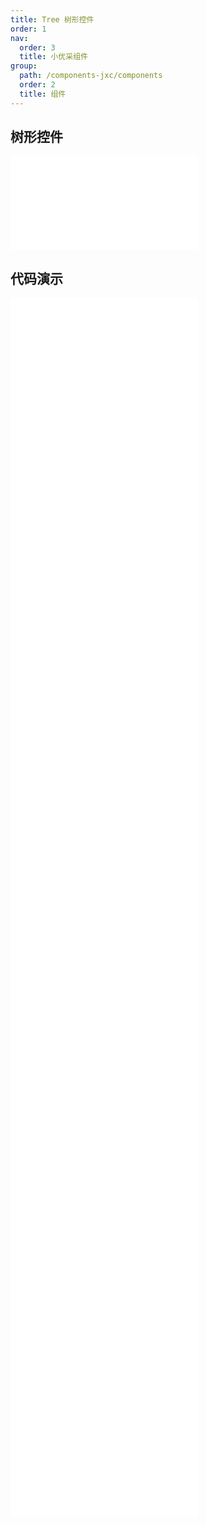 ```yaml
---
title: Tree 树形控件
order: 1
nav:
  order: 3
  title: 小优采组件
group:
  path: /components-jxc/components
  order: 2
  title: 组件
---
```


## 树形控件

<div>
<embed src="@docs-common/tree/index.md"></embed>
</div>
        
## 代码演示

<Row gutter=8>

  <Col span=12>
    
  <div class="code-box"><embed src="@abiz-rc-jxc/tree/demo/basic-tree-jxc.md"></embed></div>
          
  <div class="code-box"><embed src="@abiz-rc-jxc/tree/demo/draggable-tree-jxc.md"></embed></div>
          
  <div class="code-box"><embed src="@abiz-rc-jxc/tree/demo/search-tree-jxc.md"></embed></div>
          
  <div class="code-box"><embed src="@abiz-rc-jxc/tree/demo/customized-icon-tree-jxc.md"></embed></div>
          
  <div class="code-box"><embed src="@abiz-rc-jxc/tree/demo/switcher-icon-tree-jxc.md"></embed></div>
          
  <div class="code-box"><embed src="@abiz-rc-jxc/tree/demo/drag-debug-tree-jxc.md"></embed></div>
          
  </Col>
          
  <Col span=12>
    
  <div class="code-box"><embed src="@abiz-rc-jxc/tree/demo/basic-controlled-tree-jxc.md"></embed></div>
          
  <div class="code-box"><embed src="@abiz-rc-jxc/tree/demo/dynamic-tree-jxc.md"></embed></div>
          
  <div class="code-box"><embed src="@abiz-rc-jxc/tree/demo/line-tree-jxc.md"></embed></div>
          
  <div class="code-box"><embed src="@abiz-rc-jxc/tree/demo/directory-tree-jxc.md"></embed></div>
          
  <div class="code-box"><embed src="@abiz-rc-jxc/tree/demo/virtual-scroll-tree-jxc.md"></embed></div>
          
  <div class="code-box"><embed src="@abiz-rc-jxc/tree/demo/big-data-tree-jxc.md"></embed></div>
          
  </Col>
          
</Row>
        
<div><embed src="@docs-common/tree/index-api.md"></embed><div>
        